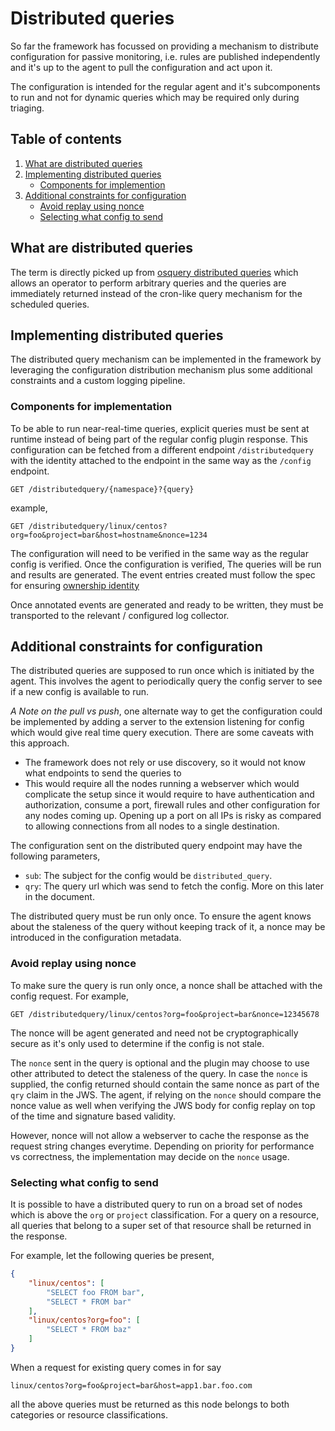 # Distributed queries

So far the framework has focussed on providing a mechanism to distribute
configuration for passive monitoring, i.e. rules are published independently and
it's up to the agent to pull the configuration and act upon it.

The configuration is intended for the regular agent and it's subcomponents to
run and not for dynamic queries which may be required only during triaging.

## Table of contents
1. [What are distributed queries](#what-are-distributed-queries)
2. [Implementing distributed queries](#implementing-distributed-queries)
    - [Components for implemention](#components-for-implemention)
3. [Additional constraints for configuration](#additional-constraints-for-configuration)
    - [Avoid replay using nonce](#avoid-replay-using-nonce)
    - [Selecting what config to send](#selecting-what-config-to-send)
## What are distributed queries
The term is directly picked up from
[osquery distributed queries](https://osquery.readthedocs.io/en/stable/deployment/remote/#distributed-queries)
which allows an operator to perform arbitrary queries and the queries are
immediately returned instead of the cron-like query mechanism for the scheduled
queries.

## Implementing distributed queries
The distributed query mechanism can be implemented in the framework by
leveraging the configuration distribution mechanism plus some additional
constraints and a custom logging pipeline.

### Components for implementation
To be able to run near-real-time queries, explicit queries must be sent at
runtime instead of being part of the regular config plugin response. This
configuration can be fetched from a different endpoint `/distributedquery` with
the identity attached to the endpoint in the same way as the `/config` endpoint.
```
GET /distributedquery/{namespace}?{query}
```
example,
```
GET /distributedquery/linux/centos?org=foo&project=bar&host=hostname&nonce=1234
```

The configuration will need to be verified in the same way as the regular config
is verified. Once the configuration is verified, The queries will be run and
results are generated. The event entries created must follow the spec for
ensuring [ownership identity](docs/agent.md#notes-on-the-ownership-identiy)

Once annotated events are generated and ready to be written, they must be
transported to the relevant / configured log collector.

## Additional constraints for configuration
The distributed queries are supposed to run once which is initiated by the
agent. This involves the agent to periodically query the config server to see if
a new config is available to run.

*A Note on the pull vs push*, one alternate way to get the configuration could
be implemented by adding a server to the extension listening for config which
would give real time query execution. There are some caveats with this approach.
* The framework does not rely or use discovery, so it would not know what
  endpoints to send the queries to
* This would require all the nodes running a webserver which would complicate
  the setup since it would require to have authentication and authorization,
  consume a port, firewall rules and other configuration for any nodes coming
  up. Opening up a port on all IPs is risky as compared to allowing connections
  from all nodes to a single destination.

The configuration sent on the distributed query endpoint may have the following
parameters,

* `sub`: The subject for the config would be `distributed_query`.
* `qry`: The query url which was send to fetch the config. More on this later in
  the document.

The distributed query must be run only once. To ensure the agent knows about
the staleness of the query without keeping track of it, a nonce may be
introduced in the configuration metadata.

### Avoid replay using nonce
To make sure the query is run only once, a nonce shall be attached with the
config request. For example,
```
GET /distributedquery/linux/centos?org=foo&project=bar&nonce=12345678
```
The nonce will be agent generated and need not be cryptographically secure as
it's only used to determine if the config is not stale.

The `nonce` sent in the query is optional and the plugin may choose to use other
attributed to detect the staleness of the query. In case the `nonce` is
supplied, the config returned should contain the same nonce as part of the `qry`
claim in the JWS. The agent, if relying on the `nonce` should compare the nonce
value as well when verifying the JWS body for config replay on top of the time
and signature based validity.

However, nonce will not allow a webserver to cache the response as the request
string changes everytime. Depending on priority for performance vs correctness,
the implementation may decide on the `nonce` usage.

### Selecting what config to send
It is possible to have a distributed query to run on a broad set of nodes which
is above the `org` or `project` classification. For a query on a resource, all
queries that belong to a super set of that resource shall be returned in the
response.

For example, let the following queries be present,
```json
{
    "linux/centos": [
        "SELECT foo FROM bar",
        "SELECT * FROM bar"
    ],
    "linux/centos?org=foo": [
        "SELECT * FROM baz"
    ]
}
```

When a request for existing query comes in for say
```
linux/centos?org=foo&project=bar&host=app1.bar.foo.com
```
all the above queries must be returned as this node belongs to both categories
or resource classifications.
